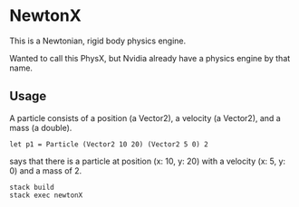 # NewtonX

This is a Newtonian, rigid body physics engine.

Wanted to call this PhysX, but Nvidia already have a physics engine by that name. 

## Usage

A particle consists of a position (a Vector2), a velocity (a Vector2), and a mass (a double).

```
let p1 = Particle (Vector2 10 20) (Vector2 5 0) 2
```

says that there is a particle at position (x: 10, y: 20) with a velocity (x: 5, y: 0) and a mass of 2.

```
stack build
stack exec newtonX
```
